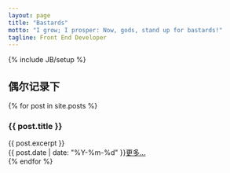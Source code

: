 ```yaml
---
layout: page
title: "Bastards"
motto: "I grow; I prosper: Now, gods, stand up for bastards!"
tagline: Front End Developer
---
```

{% include JB/setup %}

## 偶尔记录下

<div class="col-sm-8 blog-main">
  {% for post in site.posts %}
    <h3>{{ post.title }}</h3>
    <div class="post-brief">
    {{ post.excerpt }}
    <div class="post-more text-right"><span class="post-date text-muted">{{ post.date | date: "%Y-%m-%d" }}</span><a href="{{ BASE_PATH }}{{ post.url }}" >更多...</a></div>
    </div>
  {% endfor %}
</div>
<div class="col-sm-4"></div>


